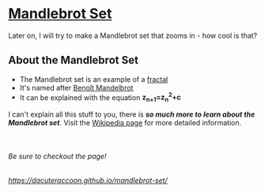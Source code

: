 # [Mandlebrot Set](https://dacuteraccoon.github.io/mandlebrot-set/)
Later on, I will try to make a Mandlebrot set that zooms in - how cool is that?
## About the Mandlebrot Set
- The Mandlebrot set is an example of a [fractal](https://en.wikipedia.org/wiki/Fractal)
- It's named after [Benoît Mandelbrot](https://en.wikipedia.org/wiki/Benoit_Mandelbrot)
- It can be explained with the equation **z<sub>n+1</sub>=z<sub>n</sub><sup>2</sup>+c**

I can't explain all this stuff to you, there is ***so much more to learn about the Mandlebrot set***. Visit the [Wikipedia page](https://en.wikipedia.org/wiki/Mandelbrot_set) for more detailed information.

<br>

###### Be sure to checkout the page!
###### https://dacuteraccoon.github.io/mandlebrot-set/
